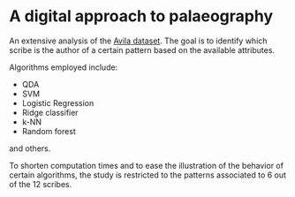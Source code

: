 # A digital approach to palaeography
An extensive analysis of the [Avila dataset](https://archive.ics.uci.edu/ml/datasets/Avila). The goal is to identify which scribe is the author of a certain pattern based on the available attributes.

Algorithms employed include:
- QDA
- SVM
- Logistic Regression
- Ridge classifier
- k-NN
- Random forest

and others.

To shorten computation times and to ease the illustration of the behavior of certain algorithms, the study is restricted to the patterns associated to 6 out of the 12 scribes.
